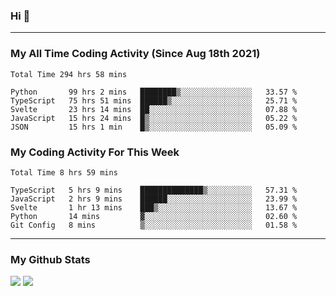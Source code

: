 ### Hi 🙂

---

### My All Time Coding Activity (Since Aug 18th 2021)
<!--START_SECTION:waka-all-->
```text
Total Time 294 hrs 58 mins

Python       99 hrs 2 mins   ████████▒░░░░░░░░░░░░░░░░   33.57 % 
TypeScript   75 hrs 51 mins  ██████▒░░░░░░░░░░░░░░░░░░   25.71 % 
Svelte       23 hrs 14 mins  ██░░░░░░░░░░░░░░░░░░░░░░░   07.88 % 
JavaScript   15 hrs 24 mins  █▒░░░░░░░░░░░░░░░░░░░░░░░   05.22 % 
JSON         15 hrs 1 min    █▒░░░░░░░░░░░░░░░░░░░░░░░   05.09 % 
```
<!--END_SECTION:waka-all-->

### My Coding Activity For This Week
<!--START_SECTION:waka-week-->
```text
Total Time 8 hrs 59 mins

TypeScript   5 hrs 9 mins    ██████████████▒░░░░░░░░░░   57.31 % 
JavaScript   2 hrs 9 mins    ██████░░░░░░░░░░░░░░░░░░░   23.99 % 
Svelte       1 hr 13 mins    ███▒░░░░░░░░░░░░░░░░░░░░░   13.67 % 
Python       14 mins         ▓░░░░░░░░░░░░░░░░░░░░░░░░   02.60 % 
Git Config   8 mins          ▒░░░░░░░░░░░░░░░░░░░░░░░░   01.58 % 
```
<!--END_SECTION:waka-week-->

---

### My Github Stats
[![](https://github-readme-stats.vercel.app/api?username=eroxl&count_private=true&show_icons=true&include_all_commits=true&theme=onedark)](#)
[![](https://github-readme-streak-stats.herokuapp.com/?theme=onedark&user=eroxl)](#)
